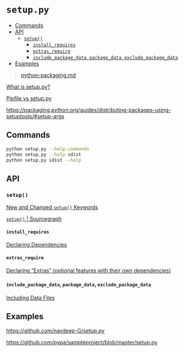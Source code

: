 <!-- omit in toc -->
# `setup.py`

- [Commands](#commands)
- [API](#api)
  - [`setup()`](#setup)
    - [`install_requires`](#install_requires)
    - [`extras_require`](#extras_require)
    - [`include_package_data`, `package_data`, `exclude_package_data`](#include_package_data-package_data-exclude_package_data)
- [Examples](#examples)

> [python-packaging.md](/guides/python/packaging/python-packaging.md)

[What is setup.py?](https://stackoverflow.com/questions/1471994/what-is-setup-py)

[Pipfile vs setup.py](https://pipenv.pypa.io/en/latest/advanced/#pipfile-vs-setuppy)

<https://packaging.python.org/guides/distributing-packages-using-setuptools/#setup-args>

## Commands

```bash
python setup.py --help-commands
python setup.py --help sdist
python setup.py sdist --help
```

## API

### `setup()`

[New and Changed `setup()` Keywords](https://setuptools.readthedocs.io/en/latest/setuptools.html#new-and-changed-setup-keywords)

[`setup()` | Sourcegraph](https://sourcegraph.com/github.com/pypa/setuptools/-/blob/setuptools/__init__.py#L158)

#### `install_requires`

[Declaring Dependencies](https://setuptools.readthedocs.io/en/latest/setuptools.html#declaring-dependencies)

#### `extras_require`

[Declaring “Extras” (optional features with their own dependencies)](https://setuptools.readthedocs.io/en/latest/setuptools.html#declaring-dependencies)

#### `include_package_data`, `package_data`, `exclude_package_data`

[Including Data Files](https://setuptools.readthedocs.io/en/latest/setuptools.html#including-data-files)

## Examples

<https://github.com/navdeep-G/setup.py>

<https://github.com/pypa/sampleproject/blob/master/setup.py>
